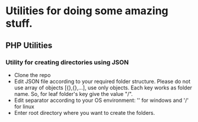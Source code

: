 # Utilities for doing some amazing stuff.


## PHP Utilities

### Utility for creating directories using JSON
* Clone the repo
* Edit JSON file according to your required folder structure. Please do not use array of objects [{},{},...], use only objects. Each key works as folder name. So, for leaf folder's key give the value "/".
* Edit separator according to your OS environment: '\' for windows and '/' for linux
* Enter root directory where you want to create the folders.
